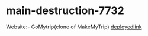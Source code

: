 # main-destruction-7732
Website:- GoMytrip(clone of MakeMyTrip)
<a href="https://gomytrips.netlify.app/index.html">deployedlink</a>

